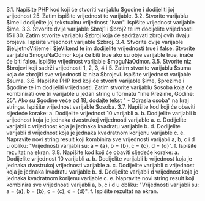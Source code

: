 3.1.	Napišite PHP kod koji će stvoriti varijablu $godine i dodijeliti joj vrijednost 25. Zatim ispišite vrijednost te varijable.
3.2.	Stvorite varijablu $ime i dodijelite joj tekstualnu vrijednost "Ivan". Ispišite vrijednost varijable $ime.
3.3.	Stvorite dvije varijable $broj1 i $broj2 te im dodijelite vrijednosti 15 i 30. Zatim stvorite varijablu $zbroj koja će sadržavati zbroj ovih dvaju brojeva. Ispišite vrijednost varijable $zbroj.
3.4.	Stvorite dvije varijable $jeLjetnoVrijeme i $jeVikend te im dodijelite vrijednosti true i false. Stvorite varijablu $moguNaOdmor koja će biti true ako su obje varijable true, inače će biti false. Ispišite vrijednost varijable $moguNaOdmor.
3.5.	Stvorite niz $brojevi koji sadrži vrijednosti 1, 2, 3, 4 i 5. Zatim stvorite varijablu $suma koja će zbrojiti sve vrijednosti iz niza $brojevi. Ispišite vrijednost varijable $suma.
3.6.	Napišite PHP kod koji će stvoriti varijable $ime, $prezime i $godine te im dodijeliti vrijednosti. Zatim stvorite varijablu $osoba koja će kombinirati ove tri varijable u jedan string u formatu "Ime Prezime, Godine: 25". Ako su $godine veće od 18, dodajte tekst " - Odrasla osoba" na kraj stringa. Ispišite vrijednost varijable $osoba.
3.7.	Napišite kod koji će obaviti sljedeće korake:
  a.	Dodijelite vrijednost 10 varijabli a.
  b.	Dodijelite varijabli b vrijednost koja je jednaka dvostrukoj vrijednosti varijable a.
  c.	Dodijelite varijabli c vrijednost koja je jednaka kvadratu varijable b.
  d.	Dodijelite varijabli d vrijednost koja je jednaka kvadratnom korijenu varijable c.
  e.	Napravite novi string result koji kombinira sve vrijednosti varijabli a, b, c i d u obliku: "Vrijednosti varijabli su: a = {a}, b = {b}, c = {c}, d = {d}".
  f.	Ispišite rezultat na ekran. 
3.8.	Napišite kod koji će obaviti sljedeće korake:
  a.	Dodijelite vrijednost 10 varijabli a.
  b.	Dodijelite varijabli b vrijednost koja je jednaka dvostrukoj vrijednosti varijable a.
  c.	Dodijelite varijabli c vrijednost koja je jednaka kvadratu varijable b.
  d.	Dodijelite varijabli d vrijednost koja je jednaka kvadratnom korijenu varijable c.
  e.	Napravite novi string result koji kombinira sve vrijednosti varijabli a, b, c i d u obliku: "Vrijednosti varijabli su: a = {a}, b = {b}, c = {c}, d = {d}".
  f.	Ispišite rezultat na ekran.
